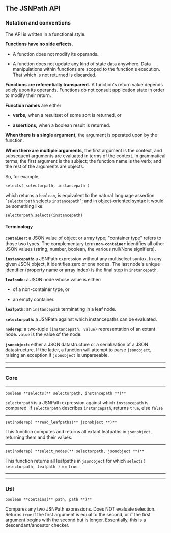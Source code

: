 ## The JSNPath API

### Notation and conventions

The API is written in a functional style. 

**Functions have no side effects.** 

  - A function does not modify its operands.
  
  - A function does not update any kind of state data anywhere. Data manipulations within functions are scoped to the function's execution. That which is not returned is discarded.

**Functions are referentially transparent.** A function's return value depends solely upon its operands. Functions do not consult application state in order to modify their return.

**Function names** are either 

  - **verbs,** when a resultset of some sort is returned, or 
  
  - **assertions,** when a boolean result is returned.

**When there is a single argument,** the argument is operated upon by the function.

**When there are multiple arguments,** the first argument is the context, and subsequent arguments are evaluated in terms of the context. In grammatical terms, the first argument is the subject; the function name is the verb; and the rest of the arguments are objects.

So, for example,

  `selects( selectorpath, instancepath )`
  
which returns a `boolean`, is equivalent to the natural language assertion "`selectorpath` selects `instancepath`"; and in object-oriented syntax it would be something like:

  `selectorpath.selects(instancepath)`

#### Terminology

**`container`:** a JSON value of object or array type; "container type" refers to those two types. The complementary term **`non-container`** identifies all other JSON values (string, number, boolean, the various null/None signifiers).

**`instancepath`:** a JSNPath expression without any multiselect syntax. In any given JSON object, it identifies zero or one nodes. The last node's unique identifier (property name or array index) is the final step in `instancepath`.

**`leafnode`:** a JSON node whose value is either:

  - of a non-container type, or 
  
  - an empty container.

**`leafpath`:** an `instancepath` terminating in a leaf node. 

**`selectorpath`:** a JSNPath against which instancepaths can be evaluated.

**`noderep`:** a two-tuple `(instancepath, value)` representation of an extant node. `value` is the value of the node.

**`jsonobject`:** either a JSON datastructure or a serialization of a JSON datastructure. If the latter, a function will attempt to parse `jsonobject`, raising an exception if `jsonobject` is unparseable.

----
----

### Core

----
`boolean **selects(** selectorpath, instancepath **)**`

  `selectorpath` is a JSNPath expression against which `instancepath` is compared. If `selectorpath` describes `instancepath`, returns `true`, else `false`

----
`set(noderep) **read_leafpaths(** jsonobject **)**`

  This function computes and returns all extant leafpaths in `jsonobject`, returning them and their values.

----
`set(noderep) **select_nodes(** selectorpath, jsonobject **)**`

  This function returns all leafpaths in `jsonobject` for which `selects( selectorpath, leafpath )` == `true`.


----
----
### Util

`boolean **contains(** path, path **)**`

  Compares any two JSNPath expressions. Does NOT evaluate selection. Returns `true` if the first argument is equal to the second, or if the first argument begins with the second but is longer. Essentially, this is a descendant/ancestor checker.

